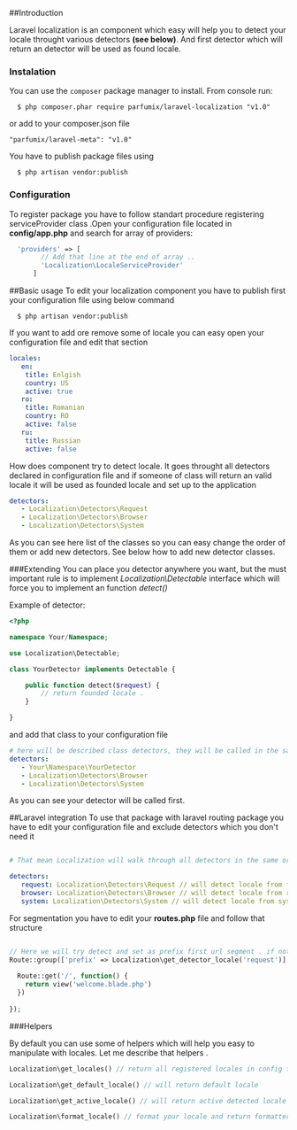 ##Introduction

Laravel localization is an component which easy will help you to detect your locale throught various detectors
**(see below)**. And first detector which will return an detector will be used as found locale. 

### Instalation
You can use the `composer` package manager to install. From console run:

```
  $ php composer.phar require parfumix/laravel-localization "v1.0"
```

or add to your composer.json file

    "parfumix/laravel-meta": "v1.0"

You have to publish package files using

```
  $ php artisan vendor:publish
```

### Configuration

To register package you have to follow standart procedure registering serviceProvider class .Open your configuration file located in **config/app.php** and search for array of providers:

```php
  'providers' => [
        // Add that line at the end of array ..
        'Localization\LocaleServiceProvider'
      ]  
```

##Basic usage
To edit your localization component you have to publish first your configuration file using below command

```
  $ php artisan vendor:publish
```

If you want to add ore remove some of locale you can easy open your configuration file and edit that section
```yaml
locales:
   en:
    title: Enlgish
    country: US
    active: true
   ro:
    title: Romanian
    country: RO
    active: false
   ru:
    title: Russian
    active: false
```

How does component try to detect locale. It goes throught all detectors declared in configuration file and if someone of class will return an valid locale it will be used as founded locale and set up to the application 

```yaml
detectors:
   - Localization\Detectors\Request
   - Localization\Detectors\Browser
   - Localization\Detectors\System
```

As you can see here list of the classes so you can easy change the order of them or add new detectors. See below how to add new detector classes.

###Extending
You can place you detector anywhere you want, but the must important rule is to implement *Localization\Detectable* interface which will force you to implement an function *detect()*

Example of detector:
```php
<?php

namespace Your/Namespace;

use Localization\Detectable;

class YourDetector implements Detectable {

    public function detect($request) {
        // return founded locale .
    }

}
```

and add that class to your configuration file

```yaml
# here will be described class detectors, they will be called in the same order
detectors:
   - Your\Namespace\YourDetector
   - Localization\Detectors\Browser
   - Localization\Detectors\System
```

As you can see your detector will be called first.

##Laravel integration
To use that package with laravel routing package you have to edit your configuration file and exclude detectors which you don't need it

```yaml

# That mean Localization will walk through all detectors in the same order from the top to bottom and first locale which will be detected will be set as active locale App::locale('active_locale')

detectors:
   request: Localization\Detectors\Request // will detect locale from first url segment site.com/ru - ru will 
   browser: Localization\Detectors\Browser // will detect locale from request headers * optional
   system: Localization\Detectors\System // will detect locale from system * optional
```

For segmentation you have to edit your **routes.php** file and follow that structure

```php

// Here we will try detect and set as prefix first url segment . if not founded will be set null and will try to detect from below detectors .
Route::group(['prefix' => Localization\get_detector_locale('request')], function() {
  
  Route::get('/', function() {
    return view('welcome.blade.php')
  })
  
});
```

###Helpers

By default you can use some of helpers which will help you easy to manipulate with locales. Let me describe that helpers .

```php
Localization\get_locales() // return all registered locales in config file

Localization\get_default_locale() // will return default locale

Localization\get_active_locale() // will return active detected locale

Localization\format_locale() // format your locale and return formatter instance
```
